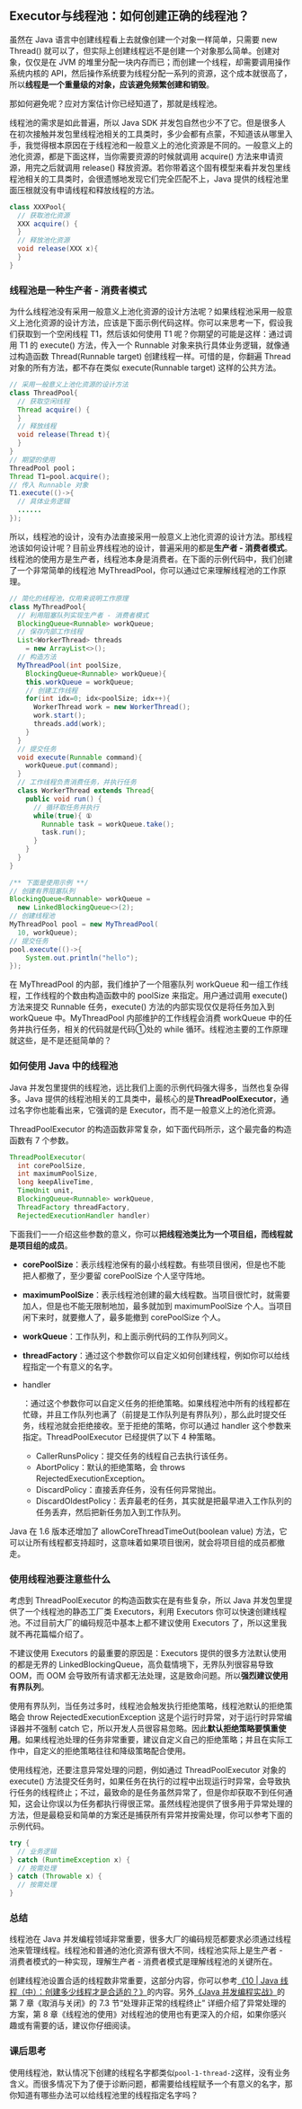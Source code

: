 ## Executor与线程池：如何创建正确的线程池？

虽然在 Java 语言中创建线程看上去就像创建一个对象一样简单，只需要 new Thread() 就可以了，但实际上创建线程远不是创建一个对象那么简单。创建对象，仅仅是在 JVM 的堆里分配一块内存而已；而创建一个线程，却需要调用操作系统内核的 API，然后操作系统要为线程分配一系列的资源，这个成本就很高了，所以**线程是一个重量级的对象，应该避免频繁创建和销毁**。

那如何避免呢？应对方案估计你已经知道了，那就是线程池。

线程池的需求是如此普遍，所以 Java SDK 并发包自然也少不了它。但是很多人在初次接触并发包里线程池相关的工具类时，多少会都有点蒙，不知道该从哪里入手，我觉得根本原因在于线程池和一般意义上的池化资源是不同的。一般意义上的池化资源，都是下面这样，当你需要资源的时候就调用 acquire() 方法来申请资源，用完之后就调用 release() 释放资源。若你带着这个固有模型来看并发包里线程池相关的工具类时，会很遗憾地发现它们完全匹配不上，Java 提供的线程池里面压根就没有申请线程和释放线程的方法。

```java
class XXXPool{
  // 获取池化资源
  XXX acquire() {
  }
  // 释放池化资源
  void release(XXX x){
  }
}  
```

### 线程池是一种生产者 - 消费者模式

为什么线程池没有采用一般意义上池化资源的设计方法呢？如果线程池采用一般意义上池化资源的设计方法，应该是下面示例代码这样。你可以来思考一下，假设我们获取到一个空闲线程 T1，然后该如何使用 T1 呢？你期望的可能是这样：通过调用 T1 的 execute() 方法，传入一个 Runnable 对象来执行具体业务逻辑，就像通过构造函数 Thread(Runnable target) 创建线程一样。可惜的是，你翻遍 Thread 对象的所有方法，都不存在类似 execute(Runnable target) 这样的公共方法。

```java
// 采用一般意义上池化资源的设计方法
class ThreadPool{
  // 获取空闲线程
  Thread acquire() {
  }
  // 释放线程
  void release(Thread t){
  }
} 
// 期望的使用
ThreadPool pool；
Thread T1=pool.acquire();
// 传入 Runnable 对象
T1.execute(()->{
  // 具体业务逻辑
  ......
});
```

所以，线程池的设计，没有办法直接采用一般意义上池化资源的设计方法。那线程池该如何设计呢？目前业界线程池的设计，普遍采用的都是**生产者 - 消费者模式**。线程池的使用方是生产者，线程池本身是消费者。在下面的示例代码中，我们创建了一个非常简单的线程池 MyThreadPool，你可以通过它来理解线程池的工作原理。

```java
// 简化的线程池，仅用来说明工作原理
class MyThreadPool{
  // 利用阻塞队列实现生产者 - 消费者模式
  BlockingQueue<Runnable> workQueue;
  // 保存内部工作线程
  List<WorkerThread> threads 
    = new ArrayList<>();
  // 构造方法
  MyThreadPool(int poolSize, 
    BlockingQueue<Runnable> workQueue){
    this.workQueue = workQueue;
    // 创建工作线程
    for(int idx=0; idx<poolSize; idx++){
      WorkerThread work = new WorkerThread();
      work.start();
      threads.add(work);
    }
  }
  // 提交任务
  void execute(Runnable command){
    workQueue.put(command);
  }
  // 工作线程负责消费任务，并执行任务
  class WorkerThread extends Thread{
    public void run() {
      // 循环取任务并执行
      while(true){ ①
        Runnable task = workQueue.take();
        task.run();
      } 
    }
  }  
}
 
/** 下面是使用示例 **/
// 创建有界阻塞队列
BlockingQueue<Runnable> workQueue = 
  new LinkedBlockingQueue<>(2);
// 创建线程池  
MyThreadPool pool = new MyThreadPool(
  10, workQueue);
// 提交任务  
pool.execute(()->{
    System.out.println("hello");
});
```

在 MyThreadPool 的内部，我们维护了一个阻塞队列 workQueue 和一组工作线程，工作线程的个数由构造函数中的 poolSize 来指定。用户通过调用 execute() 方法来提交 Runnable 任务，execute() 方法的内部实现仅仅是将任务加入到 workQueue 中。MyThreadPool 内部维护的工作线程会消费 workQueue 中的任务并执行任务，相关的代码就是代码①处的 while 循环。线程池主要的工作原理就这些，是不是还挺简单的？

### 如何使用 Java 中的线程池

Java 并发包里提供的线程池，远比我们上面的示例代码强大得多，当然也复杂得多。Java 提供的线程池相关的工具类中，最核心的是**ThreadPoolExecutor**，通过名字你也能看出来，它强调的是 Executor，而不是一般意义上的池化资源。

ThreadPoolExecutor 的构造函数非常复杂，如下面代码所示，这个最完备的构造函数有 7 个参数。

```java
ThreadPoolExecutor(
  int corePoolSize,
  int maximumPoolSize,
  long keepAliveTime,
  TimeUnit unit,
  BlockingQueue<Runnable> workQueue,
  ThreadFactory threadFactory,
  RejectedExecutionHandler handler) 
```

下面我们一一介绍这些参数的意义，你可以**把线程池类比为一个项目组，而线程就是项目组的成员**。

- **corePoolSize**：表示线程池保有的最小线程数。有些项目很闲，但是也不能把人都撤了，至少要留 corePoolSize 个人坚守阵地。
- **maximumPoolSize**：表示线程池创建的最大线程数。当项目很忙时，就需要加人，但是也不能无限制地加，最多就加到 maximumPoolSize 个人。当项目闲下来时，就要撤人了，最多能撤到 corePoolSize 个人。

- **workQueue**：工作队列，和上面示例代码的工作队列同义。

- **threadFactory**：通过这个参数你可以自定义如何创建线程，例如你可以给线程指定一个有意义的名字。

- handler

  ：通过这个参数你可以自定义任务的拒绝策略。如果线程池中所有的线程都在忙碌，并且工作队列也满了（前提是工作队列是有界队列），那么此时提交任务，线程池就会拒绝接收。至于拒绝的策略，你可以通过 handler 这个参数来指定。ThreadPoolExecutor 已经提供了以下 4 种策略。

  - CallerRunsPolicy：提交任务的线程自己去执行该任务。
  - AbortPolicy：默认的拒绝策略，会 throws RejectedExecutionException。
  - DiscardPolicy：直接丢弃任务，没有任何异常抛出。
  - DiscardOldestPolicy：丢弃最老的任务，其实就是把最早进入工作队列的任务丢弃，然后把新任务加入到工作队列。

Java 在 1.6 版本还增加了 allowCoreThreadTimeOut(boolean value) 方法，它可以让所有线程都支持超时，这意味着如果项目很闲，就会将项目组的成员都撤走。

### 使用线程池要注意些什么

考虑到 ThreadPoolExecutor 的构造函数实在是有些复杂，所以 Java 并发包里提供了一个线程池的静态工厂类 Executors，利用 Executors 你可以快速创建线程池。不过目前大厂的编码规范中基本上都不建议使用 Executors 了，所以这里我就不再花篇幅介绍了。

不建议使用 Executors 的最重要的原因是：Executors 提供的很多方法默认使用的都是无界的 LinkedBlockingQueue，高负载情境下，无界队列很容易导致 OOM，而 OOM 会导致所有请求都无法处理，这是致命问题。所以**强烈建议使用有界队列**。

使用有界队列，当任务过多时，线程池会触发执行拒绝策略，线程池默认的拒绝策略会 throw RejectedExecutionException 这是个运行时异常，对于运行时异常编译器并不强制 catch 它，所以开发人员很容易忽略。因此**默认拒绝策略要慎重使用**。如果线程池处理的任务非常重要，建议自定义自己的拒绝策略；并且在实际工作中，自定义的拒绝策略往往和降级策略配合使用。

使用线程池，还要注意异常处理的问题，例如通过 ThreadPoolExecutor 对象的 execute() 方法提交任务时，如果任务在执行的过程中出现运行时异常，会导致执行任务的线程终止；不过，最致命的是任务虽然异常了，但是你却获取不到任何通知，这会让你误以为任务都执行得很正常。虽然线程池提供了很多用于异常处理的方法，但是最稳妥和简单的方案还是捕获所有异常并按需处理，你可以参考下面的示例代码。

```JAVA
try {
  // 业务逻辑
} catch (RuntimeException x) {
  // 按需处理
} catch (Throwable x) {
  // 按需处理
} 
```

### 总结

线程池在 Java 并发编程领域非常重要，很多大厂的编码规范都要求必须通过线程池来管理线程。线程池和普通的池化资源有很大不同，线程池实际上是生产者 - 消费者模式的一种实现，理解生产者 - 消费者模式是理解线程池的关键所在。

创建线程池设置合适的线程数非常重要，这部分内容，你可以参考[《10 | Java 线程（中）：创建多少线程才是合适的？》](https://time.geekbang.org/column/article/86666)的内容。另外[《Java 并发编程实战》](time://mall?url=https%3A%2F%2Fh5.youzan.com%2Fv2%2Fgoods%2F2758xqdzr6uuw)的第 7 章《取消与关闭》的 7.3 节“处理非正常的线程终止” 详细介绍了异常处理的方案，第 8 章《线程池的使用》对线程池的使用也有更深入的介绍，如果你感兴趣或有需要的话，建议你仔细阅读。

### 课后思考

使用线程池，默认情况下创建的线程名字都类似`pool-1-thread-2`这样，没有业务含义。而很多情况下为了便于诊断问题，都需要给线程赋予一个有意义的名字，那你知道有哪些办法可以给线程池里的线程指定名字吗？